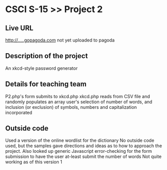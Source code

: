 # CSCI S-15 >> Project 2

## Live URL
<http://.....gopagoda.com>
not yet uploaded to pagoda

## Description of the project 
An xkcd-style password generator

## Details for teaching team
P2.php's form submits to xkcd.php
xkcd.php reads from CSV file and randomly populates an array
user's selection of number of words, and inclusion (or exclusion) of symbols, numbers and capitalization incorporated

## Outside code
Used a version of the online wordlist for the dictionary
No outside code used, but the samples gave directions and ideas as to how to approach the project.
Also looked up generic Javascript error-checking for the form submission to have the user at-least submit the number of words
Not quite working as of this version 1

